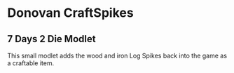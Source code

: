 # Donovan CraftSpikes

## 7 Days 2 Die Modlet

This small modlet adds the wood and iron Log Spikes back into the game as a craftable item.
